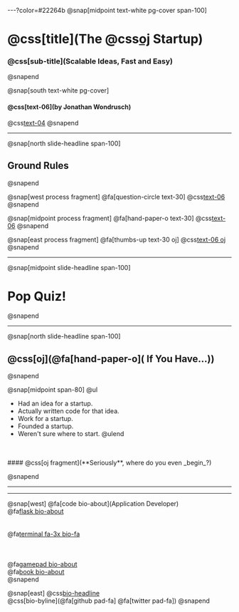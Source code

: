 ---?color=#22264b
@snap[midpoint text-white pg-cover span-100]
# @css[title](The @css[oj](Serverless) Startup)
### @css[sub-title](Scalable Ideas, Fast and Easy)
@snapend

@snap[south text-white pg-cover]
#### @css[text-06](by **Jonathan Wondrusch**)
@css[text-04](@jwondrusch)
@snapend

---

@snap[north slide-headline span-100]
## Ground Rules
@snapend

@snap[west process fragment]
@fa[question-circle text-30]
@css[text-06](**Questions**)
@snapend

@snap[midpoint process fragment]
@fa[hand-paper-o text-30]
@css[text-06](**Participation**)
@snapend

@snap[east process fragment]
@fa[thumbs-up text-30 oj]
@css[text-06 oj](**Fun**)
@snapend

---

@snap[midpoint slide-headline span-100]
# Pop Quiz!
@snapend

---

@snap[north slide-headline span-100]
## @css[oj](@fa[hand-paper-o]( If You Have...))
@snapend

@snap[midpoint span-80]
@ul
- Had an idea for a startup.
- Actually written code for that idea.
- Work for a startup.
- Founded a startup.
- Weren't sure where to start.
@ulend

<br/>
<br/>
#### @css[oj fragment](**Seriously**, where do you even _begin_?)

@snapend


---

---

@snap[west]
@fa[code bio-about](Application Developer)<br/>
@fa[flask bio-about](Founder)
<br><br><br>
@fa[terminal fa-3x bio-fa](dev)<br/>
<br><br><br>
@fa[gamepad bio-about](Gamer)<br>
@fa[book bio-about](Reader)<br>
@snapend

@snap[east]
@css[bio-headline](Jonathan<br>Wondrusch)
<br>
@css[bio-byline](@fa[github pad-fa] @fa[twitter pad-fa])
@snapend



